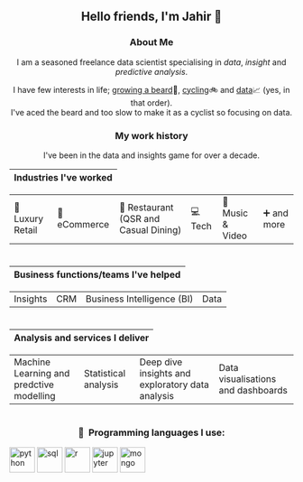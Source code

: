 <div align="center">
  
## Hello friends, I'm Jahir 👋 
</div>

<div align="center">
  
### About Me<br>
I am a seasoned freelance data scientist specialising in *data*, *insight* and *predictive analysis*.<br> 

I have few interests in life; <ins>growing a beard</ins>🧔, <ins>cycling</ins>🚲 and <ins>data</ins>📈 (yes, in that order).<br>
I've aced the beard and too slow to make it as a cyclist so focusing on data.

### My work history
I've been in the data and insights game for over a decade.
</div>

<div align="center">
  
|Industries I've worked|
|--|
<table><tr><td>🧥 Luxury Retail</td><td>🎁 eCommerce</td><td>🍟 Restaurant (QSR and Casual Dining)</td><td>💻 Tech</td><td>📀 Music & Video</td><td>➕ and more</td></tr></table>
</div>

#

<div align="center">
  
|Business functions/teams I've helped|
|--|
<table><tr><td>Insights</td><td>CRM</td><td>Business Intelligence (BI)</td><td>Data</td></tr></table>
</div>

#
<div align="center">
  
|Analysis and services I deliver|
|--|
<table><tr><td>Machine Learning and predctive modelling</td><td>Statistical analysis</td><td>Deep dive insights and exploratory data analysis</td><td>Data visualisations and dashboards</td></tr></table>
</div>

#

<div align="center">
<h3> 🚀 &nbsp;Programming languages I use:</h3>
<p align="left">
<img src="https://cdn.jsdelivr.net/gh/devicons/devicon/icons/python/python-original-wordmark.svg" alt="python" width="45" height="45"/>
<img src="https://cdn.jsdelivr.net/gh/devicons/devicon/icons/postgresql/postgresql-original-wordmark.svg" alt="sql" width="45" height="45"/>
<img src="https://cdn.jsdelivr.net/gh/devicons/devicon/icons/r/r-original.svg" alt="r" width="45" height="45"/>
<img src="https://cdn.jsdelivr.net/gh/devicons/devicon/icons/jupyter/jupyter-original-wordmark.svg" alt="jupyter" width="45" height="45"/>
<img src="https://cdn.jsdelivr.net/gh/devicons/devicon/icons/mongodb/mongodb-original-wordmark.svg" alt="mongo" width="45" height="45"/>          
</p>
</div>
<!--
**Jamamijamjam/Jamamijamjam** is a ✨ _special_ ✨ repository because its `README.md` (this file) appears on your GitHub profile.

Here are some ideas to get you started:

- 🔭 I’m currently working on ...
- 🌱 I’m currently learning ...
- 👯 I’m looking to collaborate on ...
- 🤔 I’m looking for help with ...
- 💬 Ask me about ...
- 📫 How to reach me: ...
- 😄 Pronouns: ...
- ⚡ Fun fact: ...
-->
